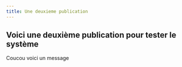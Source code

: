 ```yaml
---
title: Une deuxieme publication
---
```


## Voici une deuxième publication pour tester le système 

Coucou voici un message

